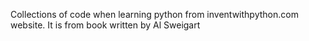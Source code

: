 Collections of code when learning python from inventwithpython.com website. It is from book written by Al Sweigart
